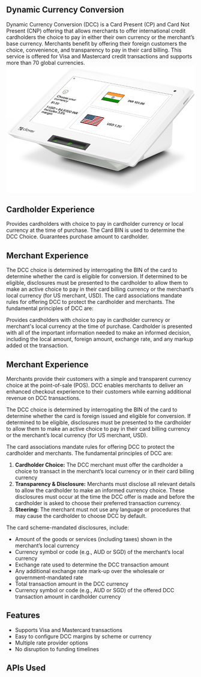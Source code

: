 ## Dynamic Currency Conversion

Dynamic Currency Conversion (DCC) is a Card Present (CP) and Card Not Present (CNP) offering that allows merchants to offer international credit cardholders the choice to pay in either their own currency or the merchant’s base currency. Merchants benefit by offering their foreign customers the choice, convenience, and transparency to pay in their card billing. This service is offered for Visa and Mastercard credit transactions and supports more than 70 global currencies. 
![Dynamic Currency Conversion](../assets/images/Clover-pos.png)

## Cardholder Experience


Provides cardholders with choice to pay in cardholder currency or local currency at the time of purchase. The Card BIN is used to determine the DCC Choice. Guarantees purchase amount to cardholder.

## Merchant Experience

The DCC choice is determined by interrogating the BIN of the card to determine whether the card is eligible for conversion. If determined to be eligible, disclosures must be presented to the cardholder to allow them to make an active choice to pay in their card billing currency or the merchant’s local currency (for US merchant, USD). The card associations mandate rules for offering DCC to protect the cardholder and merchants. The fundamental principles of DCC are:

Provides cardholders with choice to pay in cardholder currency or merchant's local currency at the time of purchase. Cardholder is presented with all of the important information needed to make an informed decision, including the local amount, foreign amount, exchange rate, and any markup added ot the transaction. 

## Merchant Experience
Merchants provide their customers with a simple and transparent currency choice at the point-of-sale (POS). DCC enables merchants to deliver an enhanced checkout experience to their customers while earning additional revenue on DCC transactions. 

The DCC choice is determined by interrogating the BIN of the card to determine whether the card is foreign issued and eligible for conversion. If determined to be eligible, disclosures must be presented to the cardholder to allow them to make an active choice to pay in their card billing currency or the merchant’s local currency (for US merchant, USD).

The card associations mandate rules for offering DCC to protect the cardholder and merchants. The fundamental principles of DCC are:
1. <b>Cardholder Choice:</b> The DCC merchant must offer the cardholder a choice to transact in the merchant’s local currency or in their card billing currency
2. <b>Transparency & Disclosure:</b> Merchants must disclose all relevant details to allow the cardholder to make an informed currency choice. These disclosures must occur at the time the DCC offer is made and before the cardholder is asked to choose their preferred transaction currency.
3. <b>Steering:</b> The merchant must not use any language or procedures that may cause the cardholder to choose DCC by default.

The card scheme-mandated disclosures, include:

- Amount of the goods or services (including taxes) shown in the merchant’s local currency
- Currency symbol or code (e.g., AUD or SGD) of the merchant’s local currency
- Exchange rate used to determine the DCC transaction amount
- Any additional exchange rate mark-up over the wholesale or government-mandated rate
- Total transaction amount in the DCC currency
- Currency symbol or code (e.g., AUD or SGD) of the offered DCC transaction amount in cardholder currency

## Features

- Supports Visa and Mastercard transactions 
- Easy to configure DCC margins by scheme or currency
- Multiple rate provider options
- No disruption to funding timelines


## APIs Used

<!-- type: row -->
<!-- type: card 
title: Get Rate
description: This API provides the exchange rate based on merchant hierarchy setup on OpenFX 2.0 platform. The request uses source currency, client cross reference ID ("client"),  merchant cross reference ID ("xref") and BIN to determine the exchange rate.
link: ../api/?type=post&path=/fx/v1/pricing/request
-->

<!-- type: card 
title: Get BINs by Currency
description: This API will provide the list of available BINs in OpenFX for the given currency code.
link: ../api/?type=get&path=/fx/v1/pricing/bin/{currency_code}
-->

<!-- type: row-end -->